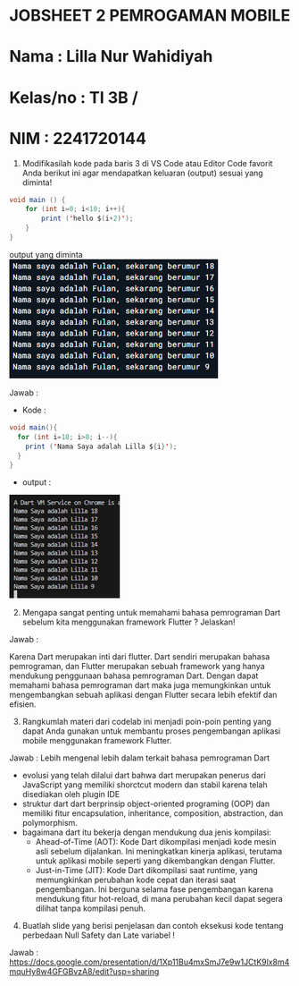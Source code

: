 # JOBSHEET 2 PEMROGAMAN MOBILE
# Nama      : Lilla Nur Wahidiyah
# Kelas/no  : TI 3B / 
# NIM       : 2241720144


1. Modifikasilah kode pada baris 3 di VS Code atau Editor Code favorit Anda berikut ini agar mendapatkan keluaran (output) sesuai yang diminta!

```java
void main () {
    for (int i=0; i<10; i++){
        print ('hello $(i+2)');
    }
}
```
output yang diminta
![alt text](image.png)

Jawab :

- Kode :
```java
void main(){
  for (int i=18; i>8; i--){
    print ('Nama Saya adalah Lilla ${i}');
  }
}
```
- output :

![alt text](image-1.png)

2. Mengapa sangat penting untuk memahami bahasa pemrograman Dart sebelum kita menggunakan framework Flutter ? Jelaskan!

 Jawab :

 Karena Dart merupakan inti dari flutter. Dart sendiri merupakan bahasa pemrograman, dan Flutter merupakan sebuah framework yang hanya mendukung penggunaan bahasa pemrograman Dart. Dengan dapat memahami bahasa pemrograman dart maka juga memungkinkan untuk mengembangkan sebuah aplikasi dengan Flutter secara lebih efektif dan efisien.

3. Rangkumlah materi dari codelab ini menjadi poin-poin penting yang dapat Anda gunakan untuk membantu proses pengembangan aplikasi mobile menggunakan framework Flutter.

Jawab :
Lebih mengenal lebih dalam terkait bahasa pemrograman Dart
- evolusi yang telah dilalui dart
  bahwa dart merupakan penerus dari JavaScript yang memiliki shorctcut modern dan stabil karena telah disediakan oleh plugin IDE
- struktur dart 
  dart berprinsip object-oriented programing (OOP) dan memiliki fitur encapsulation, inheritance, composition, abstraction, dan polymorphism.
- bagaimana dart itu bekerja dengan mendukung dua jenis kompilasi:
    - Ahead-of-Time (AOT): Kode Dart dikompilasi menjadi kode mesin asli sebelum dijalankan. Ini meningkatkan kinerja aplikasi, terutama untuk aplikasi mobile seperti yang dikembangkan dengan Flutter.
    - Just-in-Time (JIT): Kode Dart dikompilasi saat runtime, yang memungkinkan perubahan kode cepat dan iterasi saat pengembangan. Ini berguna selama fase pengembangan karena mendukung fitur hot-reload, di mana perubahan kecil dapat segera dilihat tanpa kompilasi penuh.

4. Buatlah slide yang berisi penjelasan dan contoh eksekusi kode tentang perbedaan Null Safety dan Late variabel ! 

Jawab : 
https://docs.google.com/presentation/d/1Xp11Bu4mxSmJ7e9w1JCtK9lx8m4mquHy8w4GFGBvzA8/edit?usp=sharing
